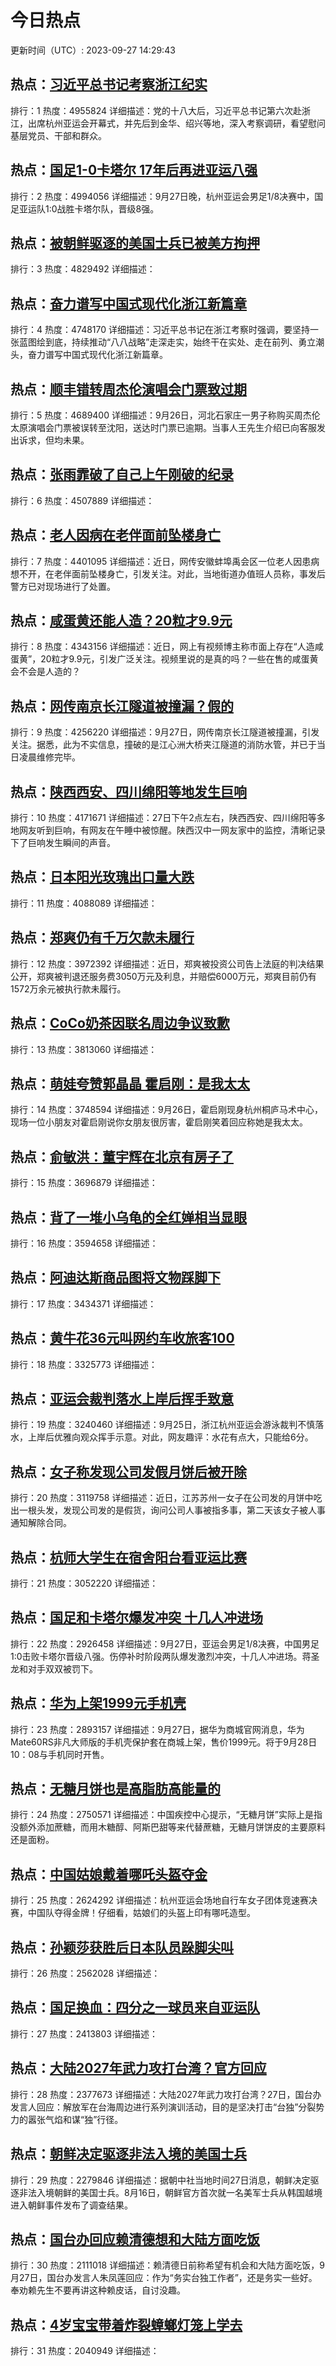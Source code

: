 # 今日热点

更新时间（UTC）: 2023-09-27 14:29:43

## 热点：[习近平总书记考察浙江纪实](https://cn.bing.com/search?q=习近平总书记考察浙江纪实)
排行：1
热度：4955824
详细描述：党的十八大后，习近平总书记第六次赴浙江，出席杭州亚运会开幕式，并先后到金华、绍兴等地，深入考察调研，看望慰问基层党员、干部和群众。

## 热点：[国足1-0卡塔尔 17年后再进亚运八强](https://cn.bing.com/search?q=国足1-0卡塔尔17年后再进亚运八强)
排行：2
热度：4994056
详细描述：9月27日晚，杭州亚运会男足1/8决赛中，国足亚运队1:0战胜卡塔尔队，晋级8强。

## 热点：[被朝鲜驱逐的美国士兵已被美方拘押](https://cn.bing.com/search?q=被朝鲜驱逐的美国士兵已被美方拘押)
排行：3
热度：4829492
详细描述：

## 热点：[奋力谱写中国式现代化浙江新篇章](https://cn.bing.com/search?q=奋力谱写中国式现代化浙江新篇章)
排行：4
热度：4748170
详细描述：习近平总书记在浙江考察时强调，要坚持一张蓝图绘到底，持续推动“八八战略”走深走实，始终干在实处、走在前列、勇立潮头，奋力谱写中国式现代化浙江新篇章。

## 热点：[顺丰错转周杰伦演唱会门票致过期](https://cn.bing.com/search?q=顺丰错转周杰伦演唱会门票致过期)
排行：5
热度：4689400
详细描述：9月26日，河北石家庄一男子称购买周杰伦太原演唱会门票被误转至沈阳，送达时门票已逾期。当事人王先生介绍已向客服发出诉求，但均未果。

## 热点：[张雨霏破了自己上午刚破的纪录](https://cn.bing.com/search?q=张雨霏破了自己上午刚破的纪录)
排行：6
热度：4507889
详细描述：

## 热点：[老人因病在老伴面前坠楼身亡](https://cn.bing.com/search?q=老人因病在老伴面前坠楼身亡)
排行：7
热度：4401095
详细描述：近日，网传安徽蚌埠禹会区一位老人因患病想不开，在老伴面前坠楼身亡，引发关注。对此，当地街道办值班人员称，事发后警方已对现场进行了处置。

## 热点：[咸蛋黄还能人造？20粒才9.9元](https://cn.bing.com/search?q=咸蛋黄还能人造？20粒才9.9元)
排行：8
热度：4343156
详细描述：近日，网上有视频博主称市面上存在“人造咸蛋黄”，20粒才9.9元，引发广泛关注。视频里说的是真的吗？一些在售的咸蛋黄会不会是人造的？

## 热点：[网传南京长江隧道被撞漏？假的](https://cn.bing.com/search?q=网传南京长江隧道被撞漏？假的)
排行：9
热度：4256220
详细描述：9月27日，网传南京长江隧道被撞漏，引发关注。据悉，此为不实信息，撞破的是江心洲大桥夹江隧道的消防水管，并已于当日凌晨维修完毕。

## 热点：[陕西西安、四川绵阳等地发生巨响](https://cn.bing.com/search?q=陕西西安、四川绵阳等地发生巨响)
排行：10
热度：4171671
详细描述：27日下午2点左右，陕西西安、四川绵阳等多地网友听到巨响，有网友在午睡中被惊醒。陕西汉中一网友家中的监控，清晰记录下了巨响发生瞬间的声音。

## 热点：[日本阳光玫瑰出口量大跌](https://cn.bing.com/search?q=日本阳光玫瑰出口量大跌)
排行：11
热度：4088089
详细描述：

## 热点：[郑爽仍有千万欠款未履行](https://cn.bing.com/search?q=郑爽仍有千万欠款未履行)
排行：12
热度：3972392
详细描述：近日，郑爽被投资公司告上法庭的判决结果公开，郑爽被判退还服务费3050万元及利息，并赔偿6000万元，郑爽目前仍有1572万余元被执行款未履行。

## 热点：[CoCo奶茶因联名周边争议致歉](https://cn.bing.com/search?q=CoCo奶茶因联名周边争议致歉)
排行：13
热度：3813060
详细描述：

## 热点：[萌娃夸赞郭晶晶 霍启刚：是我太太](https://cn.bing.com/search?q=萌娃夸赞郭晶晶霍启刚：是我太太)
排行：14
热度：3748594
详细描述：9月26日，霍启刚现身杭州桐庐马术中心，现场一位小朋友对霍启刚说你女朋友很厉害，霍启刚笑着回应称她是我太太。

## 热点：[俞敏洪：董宇辉在北京有房子了](https://cn.bing.com/search?q=俞敏洪：董宇辉在北京有房子了)
排行：15
热度：3696879
详细描述：

## 热点：[背了一堆小乌龟的全红婵相当显眼](https://cn.bing.com/search?q=背了一堆小乌龟的全红婵相当显眼)
排行：16
热度：3594658
详细描述：

## 热点：[阿迪达斯商品图将文物踩脚下](https://cn.bing.com/search?q=阿迪达斯商品图将文物踩脚下)
排行：17
热度：3434371
详细描述：

## 热点：[黄牛花36元叫网约车收旅客100](https://cn.bing.com/search?q=黄牛花36元叫网约车收旅客100)
排行：18
热度：3325773
详细描述：

## 热点：[亚运会裁判落水上岸后挥手致意](https://cn.bing.com/search?q=亚运会裁判落水上岸后挥手致意)
排行：19
热度：3240460
详细描述：9月25日，浙江杭州亚运会游泳裁判不慎落水，上岸后优雅向观众挥手示意。对此，网友趣评：水花有点大，只能给6分。

## 热点：[女子称发现公司发假月饼后被开除](https://cn.bing.com/search?q=女子称发现公司发假月饼后被开除)
排行：20
热度：3119758
详细描述：近日，江苏苏州一女子在公司发的月饼中吃出一根头发，发现公司发的是假货，询问公司人事被指多事，第二天该女子被人事通知解除合同。

## 热点：[杭师大学生在宿舍阳台看亚运比赛](https://cn.bing.com/search?q=杭师大学生在宿舍阳台看亚运比赛)
排行：21
热度：3052220
详细描述：

## 热点：[国足和卡塔尔爆发冲突 十几人冲进场](https://cn.bing.com/search?q=国足和卡塔尔爆发冲突十几人冲进场)
排行：22
热度：2926458
详细描述：9月27日，亚运会男足1/8决赛，中国男足1:0击败卡塔尔晋级八强。伤停补时阶段两队爆发激烈冲突，十几人冲进场。蒋圣龙和对手双双被罚下。

## 热点：[华为上架1999元手机壳](https://cn.bing.com/search?q=华为上架1999元手机壳)
排行：23
热度：2893157
详细描述：9月27日，据华为商城官网消息，华为Mate60RS非凡大师版的手机壳保护套在商城上架，售价1999元。将于9月28日10：08与手机同时开售。

## 热点：[无糖月饼也是高脂肪高能量的](https://cn.bing.com/search?q=无糖月饼也是高脂肪高能量的)
排行：24
热度：2750571
详细描述：中国疾控中心提示，“无糖月饼”实际上是指没额外添加蔗糖，而用木糖醇、阿斯巴甜等来代替蔗糖，无糖月饼饼皮的主要原料还是面粉。

## 热点：[中国姑娘戴着哪吒头盔夺金](https://cn.bing.com/search?q=中国姑娘戴着哪吒头盔夺金)
排行：25
热度：2624292
详细描述：杭州亚运会场地自行车女子团体竞速赛决赛，中国队夺得金牌！仔细看，姑娘们的头盔上印有哪吒造型。

## 热点：[孙颖莎获胜后日本队员跺脚尖叫](https://cn.bing.com/search?q=孙颖莎获胜后日本队员跺脚尖叫)
排行：26
热度：2562028
详细描述：

## 热点：[国足换血：四分之一球员来自亚运队](https://cn.bing.com/search?q=国足换血：四分之一球员来自亚运队)
排行：27
热度：2413803
详细描述：

## 热点：[大陆2027年武力攻打台湾？官方回应](https://cn.bing.com/search?q=大陆2027年武力攻打台湾？官方回应)
排行：28
热度：2377673
详细描述：大陆2027年武力攻打台湾？27日，国台办发言人回应：解放军在台海周边进行系列演训活动，目的是坚决打击“台独”分裂势力的嚣张气焰和谋“独”行径。

## 热点：[朝鲜决定驱逐非法入境的美国士兵](https://cn.bing.com/search?q=朝鲜决定驱逐非法入境的美国士兵)
排行：29
热度：2279846
详细描述：据朝中社当地时间27日消息，朝鲜决定驱逐非法入境朝鲜的美国士兵。8月16日，朝鲜官方首次就一名美军士兵从韩国越境进入朝鲜事件发布了调查结果。

## 热点：[国台办回应赖清德想和大陆方面吃饭](https://cn.bing.com/search?q=国台办回应赖清德想和大陆方面吃饭)
排行：30
热度：2111018
详细描述：赖清德日前称希望有机会和大陆方面吃饭，9月27日，国台办发言人朱凤莲回应：作为“务实台独工作者”，还是务实一些好。奉劝赖先生不要再讲这种赖皮话，自讨没趣。

## 热点：[4岁宝宝带着炸裂蟑螂灯笼上学去](https://cn.bing.com/search?q=4岁宝宝带着炸裂蟑螂灯笼上学去)
排行：31
热度：2040949
详细描述：

